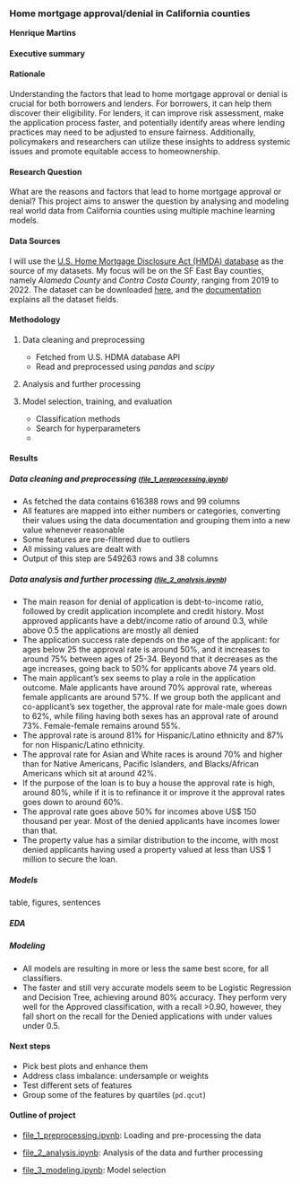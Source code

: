 ### Home mortgage approval/denial in California counties

**Henrique Martins**

#### Executive summary

#### Rationale

Understanding the factors that lead to home mortgage approval or denial is crucial for both borrowers and lenders. For borrowers, it can help them discover their eligibility. For lenders, it can improve risk assessment, make the application process faster, and potentially identify areas where lending practices may need to be adjusted to ensure fairness. Additionally, policymakers and researchers can utilize these insights to address systemic issues and promote equitable access to homeownership.

#### Research Question

What are the reasons and factors that lead to home mortgage approval or denial? This project aims to answer the question by analysing and modeling real world data from California counties using multiple machine learning models.

#### Data Sources

I will use the [U.S. Home Mortgage Disclosure Act (HMDA) database](https://ffiec.cfpb.gov/) as the source of my datasets. My focus will be on the SF East Bay counties, namely *Alameda County* and *Contra Costa County*, ranging from 2019 to 2022. The dataset can be downloaded [here](https://ffiec.cfpb.gov/data-browser/data/2022?category=states&items=CA), and the [documentation] explains all the dataset fields.

#### Methodology

1) Data cleaning and preprocessing

   - Fetched from U.S. HDMA database API
   - Read and preprocessed using *pandas* and *scipy*

2) Analysis and further processing
3) Model selection, training, and evaluation
    - Classification methods
    - Search for hyperparameters
    -

#### Results

##### Data cleaning and preprocessing <small>([file_1_preprocessing.ipynb])</small>

- As fetched the data contains 616388 rows and 99 columns
- All features are mapped into either numbers or categories, converting their values using the data documentation and grouping them into a new value whenever reasonable
- Some features are pre-filtered due to outliers
- All missing values are dealt with
- Output of this step are 549263 rows and 38 columns

##### Data analysis and further processing <small>([file_2_analysis.ipynb])</small>

- The main reason for denial of application is debt-to-income ratio, followed by credit application incomplete and credit history. Most approved applicants have a debt/income ratio of around 0.3, while above 0.5 the applications are mostly all denied
- The application success rate depends on the age of the applicant: for ages below 25 the approval rate is around 50%, and it increases to around 75% between ages of 25-34. Beyond that it decreases as the age increases, going back to 50% for applicants above 74 years old.
- The main applicant’s sex seems to play a role in the application outcome. Male applicants have around 70% approval rate, whereas female applicants are around 57%. If we group both the applicant and co-applicant’s sex together, the approval rate for male-male goes down to 62%, while filing having both sexes has an approval rate of around 73%. Female-female remains around 55%.
- The approval rate is around 81% for Hispanic/Latino ethnicity and 87% for non Hispanic/Latino ethnicity.
- The approval rate for Asian and White races is around 70% and higher than for Native Americans, Pacific Islanders, and Blacks/African Americans which sit at around 42%.
- If the purpose of the loan is to buy a house the approval rate is high, around 80%, while if it is to refinance it or improve it the approval rates goes down to around 60%.
- The approval rate goes above 50% for incomes above US$ 150 thousand per year. Most of the denied applicants have incomes lower than that.
- The property value has a similar distribution to the income, with most denied applicants having used a property valued at less than US$ 1 million to secure the loan.

##### Models

table, figures, sentences

##### EDA



##### Modeling

- All models are resulting in more or less the same best score, for all classifiers.
- The faster and still very accurate models seem to be Logistic Regression and Decision Tree, achieving around 80% accuracy. They perform very well for the Approved classification, with a recall >0.90, however, they fall short on the recall for the Denied applications with under values under 0.5.

#### Next steps

- Pick best plots and enhance them
- Address class imbalance: undersample or weights
- Test different sets of features
- Group some of the features by quartiles (`pd.qcut`)

#### Outline of project

- [file_1_preprocessing.ipynb]: Loading and pre-processing the data
- [file_2_analysis.ipynb]: Analysis of the data and further processing
- [file_3_modeling.ipynb]: Model selection

  [file_1_preprocessing.ipynb]: ./file_1_preprocessing.ipynb
  [file_2_analysis.ipynb]: ./file_2_analysis.ipynb
  [file_3_modeling.ipynb]: ./file_3_modeling.ipynb
  [U.S. Home Mortgage Disclosure Act (HMDA) database]: https://ffiec.cfpb.gov/
  [documentation]: https://ffiec.cfpb.gov/documentation/publications/loan-level-datasets/lar-data-fields
